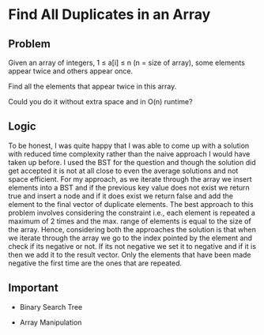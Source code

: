 # Find All Duplicates in an Array

## Problem

Given an array of integers, 1 ≤ a[i] ≤ n (n = size of array), some elements appear twice and others appear once.

Find all the elements that appear twice in this array.

Could you do it without extra space and in O(n) runtime?

## Logic

To be honest, I was quite happy that I was able to come up with a solution with reduced time complexity rather than the naive approach I would have taken up before. I used the BST for the question and though the solution did get accepted it is not at all close to even the average solutions and not space efficient. For my approach, as we iterate through the array we insert elements into a BST and if the previous key value does not exist we return true and insert a node and if it does exist we return false and add the element to the final vector of duplicate elements. The best approach to this problem involves considering the constraint i.e., each element is repeated a maximum of 2 times and the max. range of elements is equal to the size of the array. Hence, considering both the approaches the solution is that when we iterate through the array we go to the index pointed by the element and check if its negative or not. If its not negative we set it to negative and if it is then we add it to the result vector. Only the elements that have been made negative the first time are the ones that are repeated.

## Important 

- Binary Search Tree

- Array Manipulation


